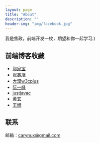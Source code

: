 ```yaml
---
layout: page
title: "About"
description: ""
header-img: "img/facebook.jpg"
---
```



我是焦政，前端开发一枚，期望和你一起学习:)


## 前端博客收藏

- [郭家宝](https://www.byvoid.com/)
- [张鑫旭](https://www.zhangxinxu.com/)
- [大漠w3cplus](https://www.w3cplus.com/)
- [阮一峰](http://www.ruanyifeng.com/blog/)
- [justjavac](https://justjavac.com/)
- [黄玄](http://huangxuan.me/)
- [王垠](http://www.yinwang.org/)




## 联系

邮箱：carynux@gmail.com